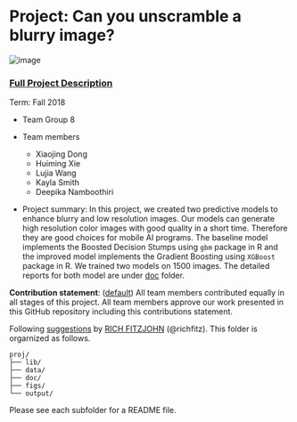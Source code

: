 # Project: Can you unscramble a blurry image? 
![image](figs/example.png)

### [Full Project Description](doc/project3_desc.md)

Term: Fall 2018

+ Team Group 8
+ Team members
	+ Xiaojing Dong
	+ Huiming Xie
	+ Lujia Wang
	+ Kayla Smith
	+ Deepika Namboothiri

+ Project summary: In this project, we created two predictive models to enhance blurry and low resolution images. Our models can generate high resolution color images with good quality in a short time. Therefore they are good choices for mobile AI programs. The baseline model implements the Boosted Decision Stumps using `gbm` package in R and the improved model implements the Gradient Boosting using `XGBoost` package in R. We trained two models on 1500 images. The detailed reports for both model are under [doc](doc/) folder.
	
**Contribution statement**: ([default](doc/a_note_on_contributions.md)) All team members contributed equally in all stages of this project. All team members approve our work presented in this GitHub repository including this contributions statement. 

Following [suggestions](http://nicercode.github.io/blog/2013-04-05-projects/) by [RICH FITZJOHN](http://nicercode.github.io/about/#Team) (@richfitz). This folder is orgarnized as follows.

```
proj/
├── lib/
├── data/
├── doc/
├── figs/
└── output/
```

Please see each subfolder for a README file.

